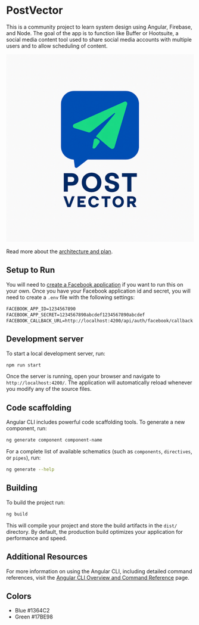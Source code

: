 # PostVector

This is a community project to learn system design using Angular, Firebase, and Node. The goal of the app is to function like Buffer or Hootsuite, a social media content tool used to share social media accounts with multiple users and to allow scheduling of content. 

![Post Vector](/public/post-vector-logo.png "Post Vector")

Read more about the [architecture and plan](ARCHITECTURE_AND_PLAN.md).

## Setup to Run

You will need to [create a Facebook application](https://developers.facebook.com/docs/development/create-an-app/) if you want to run this on your own. Once you have your Facebook application id and secret, you will need to create a `.env` file with the following settings:

```env
FACEBOOK_APP_ID=1234567890
FACEBOOK_APP_SECRET=1234567890abcdef1234567890abcdef
FACEBOOK_CALLBACK_URL=http://localhost:4200/api/auth/facebook/callback
```

## Development server

To start a local development server, run:

```bash
npm run start
```

Once the server is running, open your browser and navigate to `http://localhost:4200/`. The application will automatically reload whenever you modify any of the source files.

## Code scaffolding

Angular CLI includes powerful code scaffolding tools. To generate a new component, run:

```bash
ng generate component component-name
```

For a complete list of available schematics (such as `components`, `directives`, or `pipes`), run:

```bash
ng generate --help
```

## Building

To build the project run:

```bash
ng build
```

This will compile your project and store the build artifacts in the `dist/` directory. By default, the production build optimizes your application for performance and speed.

## Additional Resources

For more information on using the Angular CLI, including detailed command references, visit the [Angular CLI Overview and Command Reference](https://angular.dev/tools/cli) page.

## Colors

- Blue #1364C2
- Green #17BE98
